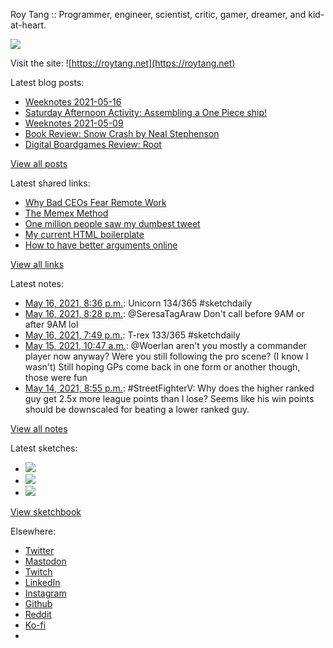Roy Tang :: Programmer, engineer, scientist, critic, gamer, dreamer, and kid-at-heart.

![](https://roytang.net/static/img/profile.jpg)

Visit the site: ![https://roytang.net](https://roytang.net)

Latest blog posts:

- [Weeknotes 2021-05-16](https://roytang.net/2021/05/weeknotes-2021-05-16/)
- [Saturday Afternoon Activity: Assembling a One Piece ship!](https://roytang.net/2021/05/going-merry-kit/)
- [Weeknotes 2021-05-09](https://roytang.net/2021/05/weeknotes-2021-05-09/)
- [Book Review: Snow Crash by Neal Stephenson](https://roytang.net/2021/05/snow-crash/)
- [Digital Boardgames Review: Root](https://roytang.net/2021/05/root/)

[View all posts](https://roytang.net/blog)

Latest shared links:

- [Why Bad CEOs Fear Remote Work](https://roytang.net/2021/05/why-bad-ceos-fear-remote-work/)
- [The Memex Method](https://roytang.net/2021/05/the-memex-method/)
- [One million people saw my dumbest tweet](https://roytang.net/2021/05/one-million-people-saw-my-dumbest-tweet/)
- [My current HTML boilerplate](https://roytang.net/2021/05/my-current-html-boilerplate/)
- [How to have better arguments online](https://roytang.net/2021/04/how-to-have-better-arguments-online/)

[View all links](https://roytang.net/links)

Latest notes:

- [May 16, 2021, 8:36 p.m.](https://roytang.net/2021/05/1393908190207692805/): Unicorn 134/365 #sketchdaily
- [May 16, 2021, 8:28 p.m.](https://roytang.net/2021/05/1393906113825837058/): @SeresaTagAraw Don&#x27;t call before 9AM or after 9AM lol
- [May 16, 2021, 7:49 p.m.](https://roytang.net/2021/05/1393896259576995846/): T-rex 133/365 #sketchdaily
- [May 15, 2021, 10:47 a.m.](https://roytang.net/2021/05/1393397698439520259/): @Woerlan aren&#x27;t you mostly a commander player now anyway? Were you still following the pro scene? (I know I wasn&#x27;t) Still hoping GPs come back in one form or another though, those were fun
- [May 14, 2021, 8:55 p.m.](https://roytang.net/2021/05/1393188144049098752/): #StreetFighterV: Why does the higher ranked guy get 2.5x more league points than I lose? Seems like his win points should be downscaled for beating a lower ranked guy.

[View all notes](https://roytang.net/notes)

Latest sketches:


- ![](https://roytang.net/media/cache/80/7d/807d6e6022a109c71a2b44b0deff60c8.jpg)
- ![](https://roytang.net/media/cache/f1/58/f1583f758702bdfdc6ec70a24023f5cb.jpg)
- ![](https://roytang.net/media/cache/28/48/2848f03cf9ae4baccc0ce11c657ba251.jpg)

[View sketchbook](https://roytang.net/albums/sketchbook)


Elsewhere:

- [Twitter](https://twitter.com/roytang)
- [Mastodon](https://mastodon.technology/@roytang)
- [Twitch](https://twitch.tv/twitchyroy)
- [LinkedIn](https://www.linkedin.com/in/roytang)
- [Instagram](https://instagram.com/roytang0400)
- [Github](https://github.com/roytang)
- [Reddit](https://reddit.com/u/hungryroy)
- [Ko-fi](https://ko-fi.com/roytang)
- [](mailto:hello@roytang.net)
